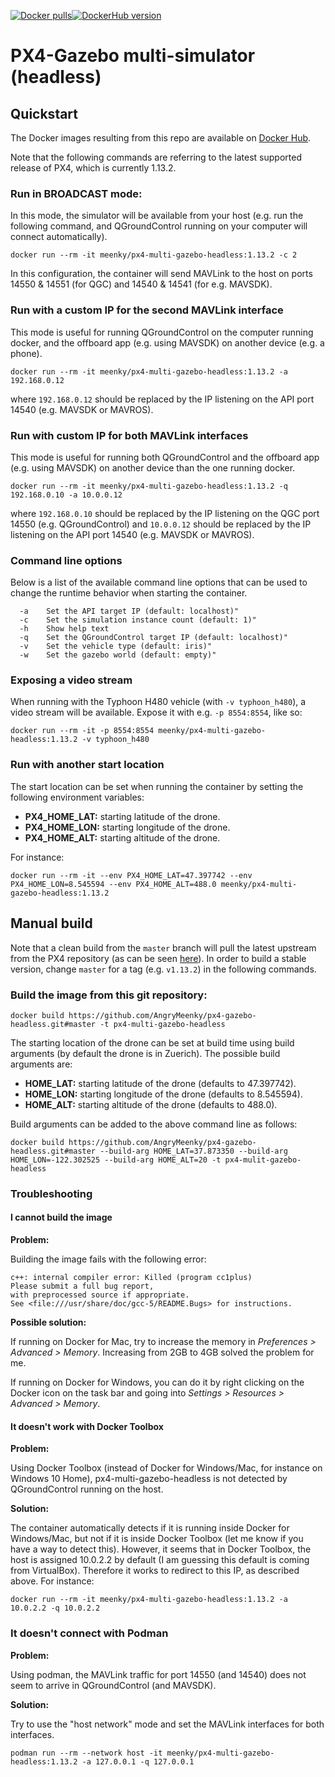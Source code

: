 [![Docker pulls](https://img.shields.io/docker/pulls/meenky/px4-multi-gazebo-headless)](https://hub.docker.com/r/meenky/px4-multi-gazebo-headless/)[![DockerHub version](https://img.shields.io/docker/v/meenky/px4-multi-gazebo-headless/1.13.2)](https://hub.docker.com/r/meenky/px4-multi-gazebo-headless/)


# PX4-Gazebo multi-simulator (headless)

## Quickstart

The Docker images resulting from this repo are available on [Docker Hub](https://hub.docker.com/r/meenky/px4-multi-gazebo-headless/).

Note that the following commands are referring to the latest supported release of PX4, which is currently 1.13.2.

### Run in BROADCAST mode:

In this mode, the simulator will be available from your host (e.g. run the following command, and QGroundControl running on your computer will connect automatically).

```
docker run --rm -it meenky/px4-multi-gazebo-headless:1.13.2 -c 2
```

In this configuration, the container will send MAVLink to the host on ports 14550 & 14551 (for QGC) and 14540 & 14541 (for e.g. MAVSDK).

### Run with a custom IP for the second MAVLink interface

This mode is useful for running QGroundControl on the computer running docker, and the offboard app (e.g. using MAVSDK) on another device (e.g. a phone).

```
docker run --rm -it meenky/px4-multi-gazebo-headless:1.13.2 -a 192.168.0.12
```

where `192.168.0.12` should be replaced by the IP listening on the API port 14540 (e.g. MAVSDK or MAVROS).

### Run with custom IP for both MAVLink interfaces

This mode is useful for running both QGroundControl and the offboard app (e.g. using MAVSDK) on another device than the one running docker.

```
docker run --rm -it meenky/px4-multi-gazebo-headless:1.13.2 -q 192.168.0.10 -a 10.0.0.12
```

where `192.168.0.10` should be replaced by the IP listening on the QGC port 14550 (e.g. QGroundControl) and `10.0.0.12` should be replaced by the IP listening on the API port 14540 (e.g. MAVSDK or MAVROS).

### Command line options

Below is a list of the available command line options that can be used to change the runtime behavior when starting the container.

```
  -a    Set the API target IP (default: localhost)"
  -c    Set the simulation instance count (default: 1)"
  -h    Show help text
  -q    Set the QGroundControl target IP (default: localhost)"
  -v    Set the vehicle type (default: iris)"
  -w    Set the gazebo world (default: empty)"

```

### Exposing a video stream

When running with the Typhoon H480 vehicle (with `-v typhoon_h480`), a video stream will be available. Expose it with e.g. `-p 8554:8554`, like so:

```
docker run --rm -it -p 8554:8554 meenky/px4-multi-gazebo-headless:1.13.2 -v typhoon_h480
```

### Run with another start location

The start location can be set when running the container by setting the following environment variables:

* __PX4_HOME_LAT:__ starting latitude of the drone.
* __PX4_HOME_LON:__ starting longitude of the drone.
* __PX4_HOME_ALT:__ starting altitude of the drone.

For instance:

```
docker run --rm -it --env PX4_HOME_LAT=47.397742 --env PX4_HOME_LON=8.545594 --env PX4_HOME_ALT=488.0 meenky/px4-multi-gazebo-headless:1.13.2
```

## Manual build

Note that a clean build from the `master` branch will pull the latest upstream from the PX4 repository (as can be seen [here](https://github.com/AngryMeenky/px4-gazebo-headless/blob/master/Dockerfile#L26)). In order to build a stable version, change `master` for a tag (e.g. `v1.13.2`) in the following commands.

### Build the image from this git repository:

```
docker build https://github.com/AngryMeenky/px4-gazebo-headless.git#master -t px4-multi-gazebo-headless
```

The starting location of the drone can be set at build time using build arguments (by default the drone is in Zuerich). The possible build arguments are:

* __HOME_LAT:__ starting latitude of the drone (defaults to 47.397742).
* __HOME_LON:__ starting longitude of the drone (defaults to 8.545594).
* __HOME_ALT:__ starting altitude of the drone (defaults to 488.0).

Build arguments can be added to the above command line as follows:

```
docker build https://github.com/AngryMeenky/px4-gazebo-headless.git#master --build-arg HOME_LAT=37.873350 --build-arg HOME_LON=-122.302525 --build-arg HOME_ALT=20 -t px4-mulit-gazebo-headless
```

### Troubleshooting

#### I cannot build the image

__Problem:__

Building the image fails with the following error:

```
c++: internal compiler error: Killed (program cc1plus)
Please submit a full bug report,
with preprocessed source if appropriate.
See <file:///usr/share/doc/gcc-5/README.Bugs> for instructions.
```

__Possible solution:__

If running on Docker for Mac, try to increase the memory in _Preferences > Advanced > Memory_. Increasing from 2GB to 4GB solved the problem for me.

If running on Docker for Windows, you can do it by right clicking on the Docker icon on the task bar and going into _Settings > Resources > Advanced > Memory_.

#### It doesn't work with Docker Toolbox

__Problem:__

Using Docker Toolbox (instead of Docker for Windows/Mac, for instance on Windows 10 Home), px4-multi-gazebo-headless is not detected by QGroundControl running on the host.

__Solution:__

The container automatically detects if it is running inside Docker for Windows/Mac, but not if it is inside Docker Toolbox (let me know if you have a way to detect this). However, it seems that in Docker Toolbox, the host is assigned 10.0.2.2 by default (I am guessing this default is coming from VirtualBox). Therefore it works to redirect to this IP, as described above. For instance:

```
docker run --rm -it meenky/px4-multi-gazebo-headless:1.13.2 -a 10.0.2.2 -q 10.0.2.2
```

### It doesn't connect with Podman

__Problem:__

Using podman, the MAVLink traffic for port 14550 (and 14540) does not seem to arrive in QGroundControl (and MAVSDK).

__Solution:__

Try to use the "host network" mode and set the MAVLink interfaces for both interfaces.

```
podman run --rm --network host -it meenky/px4-multi-gazebo-headless:1.13.2 -a 127.0.0.1 -q 127.0.0.1
```
